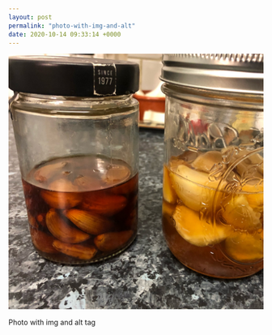 ```yaml
---
layout: post
permalink: "photo-with-img-and-alt"
date: 2020-10-14 09:33:14 +0000
---
```

![](/images/image.jpg)
  
Photo with img and alt tag
